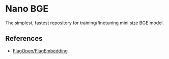 # Nano BGE

The simplest, fastest repository for training/finetuning mini size BGE model.

## References

- [FlagOpen/FlagEmbedding](https://github.com/FlagOpen/FlagEmbedding)
